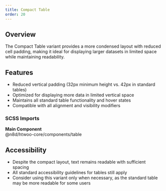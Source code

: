 ```yaml
---
title: Compact Table
order: 20
---
```


## Overview
The Compact Table variant provides a more condensed layout with reduced cell padding, making it ideal for displaying larger datasets in limited space while maintaining readability.



## Features

- Reduced vertical padding (32px minimum height vs. 42px in standard tables)
- Optimized for displaying more data in limited vertical space
- Maintains all standard table functionality and hover states
- Compatible with all alignment and visibility modifiers

### SCSS Imports

**Main Component**\
@n8d/htwoo-core/components/table

## Accessibility

- Despite the compact layout, text remains readable with sufficient spacing
- All standard accessibility guidelines for tables still apply
- Consider using this variant only when necessary, as the standard table may be more readable for some users
